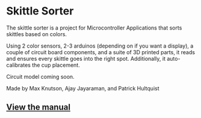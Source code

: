 # Skittle Sorter
The skittle sorter is a project for Microcontroller Applications that sorts skittles based on colors.

Using 2 color sensors, 2-3 arduinos (depending on if you want a display), a couple of circuit board components, and a suite of 3D printed parts, it reads and ensures every skittle goes into the right spot. Additionally, it auto-calibrates the cup placement. 

Circuit model coming soon.

Made by Max Knutson, Ajay Jayaraman, and Patrick Hultquist

## [View the manual](https://github.com/phultquist/skittlesorter/blob/master/Skittle%20Sorter%20Technical%20Manual_compressed.pdf)

